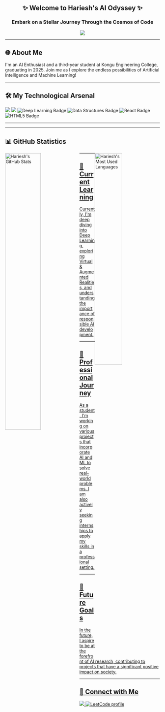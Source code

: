 <div align="center">
    <h2>✨ Welcome to Hariesh's AI Odyssey ✨</h2>
    <h3>Embark on a Stellar Journey Through the Cosmos of Code</h3>
    <img src="https://media.giphy.com/media/5rT8xqVLpB6S6Ej89o/giphy.gif?cid=790b76111xk67yrlcr0q0nv413hktehsedszib46uvs53wbj&ep=v1_gifs_search&rid=giphy.gif&ct=g" width="auto"/>
</div>

<hr>

<div>
    <h2>🌐 About Me</h2>
    <p>I'm an AI Enthusiast and a third-year student at Kongu Engineering College, graduating in 2025. Join me as I explore the endless possibilities of Artificial Intelligence and Machine Learning!</p>
</div>

<hr>

<div >
    <h2>🛠️ My Technological Arsenal </h2>
     <div>
         <img src="https://img.shields.io/badge/-Python-3776AB?style=for-the-badge&logo=python&logoColor=white" />
         <img src="https://img.shields.io/badge/-Java-E34F26?style=for-the-badge&logo=java&logoColor=white" />
         <img src="https://img.shields.io/badge/-Deep%20Learning-007ACC?style=for-the-badge&logo=tensorflow&logoColor=white" alt="Deep Learning Badge"/>
        <img src="https://img.shields.io/badge/-Data%20Structures-FFCA28?style=for-the-badge&logo=algorithm&logoColor=black" alt="Data Structures Badge"/>
        <img src="https://img.shields.io/badge/-React-61DAFB?style=for-the-badge&logo=react&logoColor=white" alt="React Badge"/>
        <img src="https://img.shields.io/badge/-HTML5-E34F26?style=for-the-badge&logo=html5&logoColor=white" alt="HTML5 Badge"/>
    <!-- More badges -->
         <hr style="height:2px;border-width:0;color:gray;background-color:gray">
     </div>
</div>

<hr>

<div align="centre">
    <h2 align="left">📊 GitHub Statistics</h2>
      <a href="https://github.com/Hariesh-Kai">
        <img src="https://github-readme-stats.vercel.app/api?username=Hariesh-Kai&show_icons=true&theme=radical" alt="Hariesh's GitHub Stats" style="width: 48%; float: left;" />
    </a>
    <a href="https://github.com/Hariesh-Kai">
        <img src="https://github-readme-stats.vercel.app/api/top-langs/?username=Hariesh-Kai&layout=compact&theme=radical" alt="Hariesh's Most Used Languages" style="width: 42%; float: right;" />
    </div>
</div>

<hr>

<div >
    <h2>🌱 Current Learning</h2>
    <p>Currently, I'm deep diving into Deep Learning, exploring Virtual & Augmented Realities, and understanding the importance of responsible AI development.</p>
</div>

<hr>

<div >
    <h2>💼 Professional Journey</h2>
    <p>As a student, I'm working on various projects that incorporate AI and ML to solve real-world problems. I am also actively seeking internships to apply my skills in a professional setting.</p>
</div>

<hr>

<div >
    <h2>🔭 Future Goals</h2>
    <p>In the future, I aspire to be at the forefront of AI research, contributing to projects that have a significant positive impact on society.</p>
</div>

<hr>

<div >
    <h2>🤝 Connect with Me</h2>
    <a href="https://www.linkedin.com/in/hariesh-r">
        <img src="https://img.shields.io/badge/-LinkedIn-0072B1?style=for-the-badge&logo=LinkedIn&logoColor=white" />
    </a>
     <a href="https://leetcode.com/HarieshKai/">
        <img src="https://img.shields.io/badge/LeetCode-HarieshKai-ffa116?style=for-the-badge&logo=LeetCode&logoColor=black" alt="LeetCode profile"/>
     </a>
</div>
